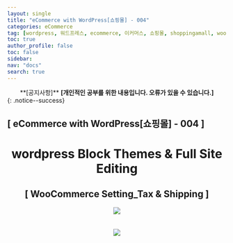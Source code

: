 ```yaml
---
layout: single
title: "eCommerce with WordPress[쇼핑몰] - 004"
categories: eCommerce
tag: [wordpress, 워드프레스, ecommerce, 이커머스, 쇼핑몰, shoppingamall, woocommerce, 우커머스]
toc: true
author_profile: false
toc: false
sidebar:
nav: "docs"
search: true
---
```


<center>**[공지사항]** <strong> [개인적인 공부를 위한 내용입니다. 오류가 있을 수 있습니다.] </strong></center>
{: .notice--success}

<h2>[ eCommerce with WordPress[쇼핑몰] - 004 ]</h2>

<div align="center"><p><h1>wordpress Block Themes & Full Site Editing</h1></p></div>

<div align="center"><h2>[ WooCommerce Setting_Tax & Shipping ]</h2>
<div align="center"><img src="http://drive.google.com/uc?export=view&id=1DBCHtUxF4VXq9KnBetJIk-enrXQScEKM"><br><br><br></div>
<div align="center"><img src="http://drive.google.com/uc?export=view&id=1DN3qshNS-J1VuCqYDzL0UX-YI8nlk65I"><br><br><br></div>
